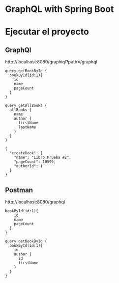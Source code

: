 
# GraphQL with Spring Boot


# Ejecutar el proyecto

## GraphQl 

http://localhost:8080/graphiql?path=/graphql
```
query getBookById {
  bookById(id:1){
    id
    name
    pageCount
  }
}
```

```
query getAllBooks {
  allBooks {
    name
    author {
      firstName
      lastName
    }
  }
}
```

```
{
  "createBook": {
    "name": "Libro Prueba #2",
    "pageCount": 10599,
    "authorId": 1
  }
}
```


## Postman

http://localhost:8080/graphql

```
bookById(id:1){
    id
    name
    pageCount
  }
}
```

```
query getBookById {
  bookById(id:1){
    id
    author {
      id
      firstName
    }
  }
}
```